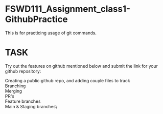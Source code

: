 # FSWD111_Assignment_class1-GithubPractice

This is for practicing usage of git commands.

# TASK

Try out the features on github mentioned below and submit the link for your github repository:

Creating a public github repo, and adding couple files to track\
Branching\
Merging\
PR's\
Feature branches\
Main & Staging branches\
